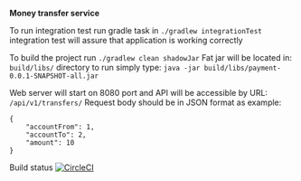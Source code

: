 **Money transfer service**

To run integration test run gradle task in `./gradlew integrationTest`  
integration test will assure that application is working correctly 

To build the project run `./gradlew clean shadowJar`
Fat jar will be located in: `build/libs/` directory to run simply type: `java -jar build/libs/payment-0.0.1-SNAPSHOT-all.jar`

Web server will start on 8080 port and API will be accessible by URL: `/api/v1/transfers/` 
Request body should be in JSON format as example: 
```
{
    "accountFrom": 1, 
    "accountTo": 2, 
    "amount": 10
}
```

Build status
[![CircleCI](https://circleci.com/gh/gzeskas/payment.svg?style=svg)](https://circleci.com/gh/gzeskas/payment)